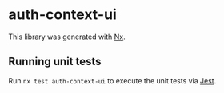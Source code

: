 # auth-context-ui

This library was generated with [Nx](https://nx.dev).

## Running unit tests

Run `nx test auth-context-ui` to execute the unit tests via [Jest](https://jestjs.io).

